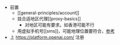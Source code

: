 - 前置
  - [[general-principles/account]]
  - 挂合适地区代理[[proxy-basics]]
     - 对地区可能有要求。如香港可能不行
  - 用虚拟手机号[[sms]]，可能地理位置要符合，[参考](https://sms-activate.org/blog/how-to-sign-up-for-chatgpt)
- 上 https://platform.openai.com/ 注册